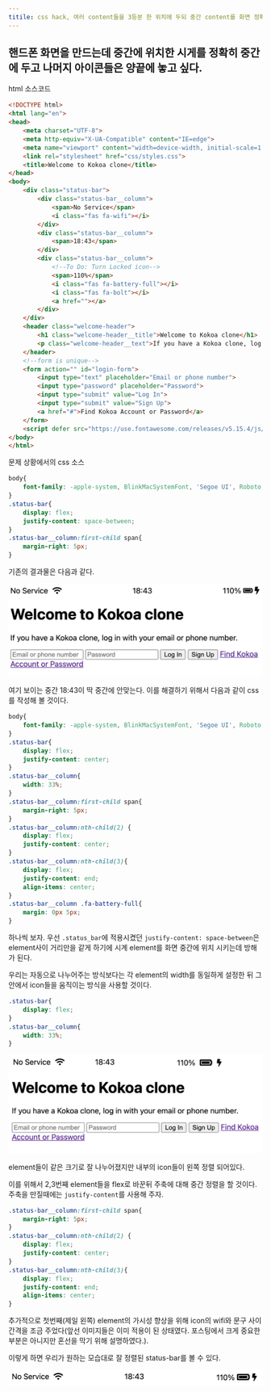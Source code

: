 ```yaml
---
titile: css hack, 여러 content들을 3등분 한 위치에 두되 중간 content를 화면 정확히 중간에 두는 법.
---
```


## 핸드폰 화면을 만드는데 중간에 위치한 시게를 정확히 중간에 두고 나머지 아이콘들은 양끝에 놓고 싶다.  

html 소스코드  

```html
<!DOCTYPE html>
<html lang="en">
<head>
    <meta charset="UTF-8">
    <meta http-equiv="X-UA-Compatible" content="IE=edge">
    <meta name="viewport" content="width=device-width, initial-scale=1.0">
    <link rel="stylesheet" href="css/styles.css">
    <title>Welcome to Kokoa clone</title>
</head>
<body>
    <div class="status-bar">
        <div class="status-bar__column">
            <span>No Service</span>
            <i class="fas fa-wifi"></i>
        </div>
        <div class="status-bar__column">
            <span>18:43</span>
        </div>
        <div class="status-bar__column">
            <!--To Do: Turn Locked icon-->
            <span>110%</span>
            <i class="fas fa-battery-full"></i>
            <i class="fas fa-bolt"></i>
            <a href=""></a>
        </div>
    </div>
    <header class="welcome-header">
        <h1 class="welcome-header__title">Welcome to Kokoa clone</h1>
        <p class="welcome-header__text">If you have a Kokoa clone, log in with your email or phone number.</p>
    </header>
    <!--form is unique-->
    <form action="" id="login-form">
        <input type="text" placeholder="Email or phone number">
        <input type="password" placeholder="Password">
        <input type="submit" value="Log In">
        <input type="submit" value="Sign Up">
        <a href="#">Find Kokoa Account or Password</a>
    </form>
    <script defer src="https://use.fontawesome.com/releases/v5.15.4/js/all.js" integrity="sha384-rOA1PnstxnOBLzCLMcre8ybwbTmemjzdNlILg8O7z1lUkLXozs4DHonlDtnE7fpc" crossorigin="anonymous"></script>
</body>
</html>
```  

문제 상황에서의 css 소스  

```css
body{
    font-family: -apple-system, BlinkMacSystemFont, 'Segoe UI', Roboto, Oxygen, Ubuntu, Cantarell, 'Open Sans', 'Helvetica Neue', sans-serif;
}
.status-bar{
    display: flex;
    justify-content: space-between;
}
.status-bar__column:first-child span{
    margin-right: 5px;
}
```  
기존의 결과물은 다음과 같다.  

<img src="note/img/css_hack_content_middle.png">  

여기 보이는 중간 18:43이 딱 중간에 안맞는다. 이를 해결하기 위해서 다음과 같이 css를 작성해 볼 것이다.  

```css
body{
    font-family: -apple-system, BlinkMacSystemFont, 'Segoe UI', Roboto, Oxygen, Ubuntu, Cantarell, 'Open Sans', 'Helvetica Neue', sans-serif;
}
.status-bar{
    display: flex;
    justify-content: center;
}
.status-bar__column{
    width: 33%;
}
.status-bar__column:first-child span{
    margin-right: 5px;
}
.status-bar__column:nth-child(2) {
    display: flex;
    justify-content: center;
}
.status-bar__column:nth-child(3){
    display: flex;
    justify-content: end;
    align-items: center;
}
.status-bar__column .fa-battery-full{
    margin: 0px 5px;
}
```  

하나씩 보자. 우선 `.status_bar`에 적용시켰던 `justify-content: space-between`은 element사이 거리만을 같게 하기에 시계 element를 화면 중간에 위치 시키는데 방해가 된다.  

우리는 자동으로 나누어주는 방식보다는 각 element의 width를 동일하게 설정한 뒤 그 안에서 icon들을 움직이는 방식을 사용할 것이다.  

```css
.status-bar{
    display: flex;
}
.status-bar__column{
    width: 33%;
}
```  

<img src="note/img/step_1.png">  

element들이 같은 크기로 잘 나누어졌지만 내부의 icon들이 왼쪽 정렬 되어있다.  

이를 위해서 2,3번째 element들을 flex로 바꾼뒤 주축에 대해 중간 정렬을 할 것이다. 주축을 만질때에는 `justify-content`를 사용해 주자.  

```css
.status-bar__column:first-child span{
    margin-right: 5px;
}
.status-bar__column:nth-child(2) {
    display: flex;
    justify-content: center;
}
.status-bar__column:nth-child(3){
    display: flex;
    justify-content: end;
    align-items: center;
}
```  

추가적으로 첫번째(제일 왼쪽) element의 가시성 향상을 위해 icon의 wifi와 문구 사이 간격을 조금 주었다(앞선 이미지들은 이미 적용이 된 상태였다. 포스팅에서 크게 중요한 부분은 아니지만 혼선을 막기 위해 설명하였다.).  

이렇게 하면 우리가 원하는 모습대로 잘 정렬된 status-bar를 볼 수 있다.  

<img src="note/img/status-bar_final.png">




